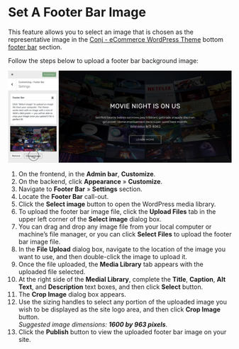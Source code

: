 # Set A Footer Bar Image

This feature allows you to select an image that is chosen as the representative image in the [Conj - eCommerce WordPress Theme](https://themeforest.net/item/conj-ecommerce-wordpress-theme/21935639?ref=mypreview) bottom [footer bar](widget-regions?id=footer-bar) section.

Follow the steps below to upload a footer bar background image:

![Set A Footer Bar Image](img/set-footer-bar-image.jpg)

1. On the frontend, in the **Admin bar**, **Customize**.
2. On the backend, click **Appearance** » **Customize**.
3. Navigate to **Footer Bar** » **Settings** section.
4. Locate the **Footer Bar** call-out.
5. Click the **Select image** button to open the WordPress media library.
6. To upload the footer bar image file, click the **Upload Files** tab in the upper left corner of the **Select image** dialog box.
7. You can drag and drop any image file from your local computer or machine’s file manager, or you can click **Select Files** to upload the footer bar image file.
8. In the **File Upload** dialog box, navigate to the location of the image you want to use, and then double-click the image to upload it.
9. Once the file uploaded, the **Media Library** tab appears with the uploaded file selected.
10. At the right side of the **Medial Library**, complete the **Title**, **Caption**, **Alt Text**, and **Description** text boxes, and then click **Select** button.
11. The **Crop Image** dialog box appears.
12. Use the sizing handles to select any portion of the uploaded image you wish to be displayed as the site logo area, and then click **Crop Image** button.<br/>*Suggested image dimensions: **1600 by 963 pixels**.*
13. Click the **Publish** button to view the uploaded footer bar image on your site.
